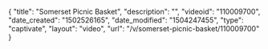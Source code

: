 {
    "title": "Somerset Picnic Basket",
    "description": "",
    "videoid": "110009700",
    "date_created": "1502526165",
    "date_modified": "1504247455",
    "type": "captivate",
    "layout": "video",
    "url": "\/v\/somerset-picnic-basket\/110009700"
}